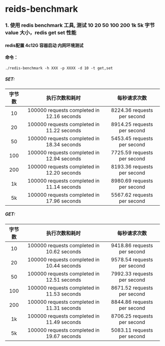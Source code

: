 # reids-benchmark 

### 1. 使用 redis benchmark 工具, 测试 10 20 50 100 200 1k 5k 字节 value 大小，redis get set 性能

#### redis配置  4c12G 容器启动  内网环境测试 

#### 命令：
    ./redis-benchmark -h XXX -p XXXX -d 10 -t get,set 

##### SET:

| 字节数 | 执行次数和耗时|每秒请求次数|  
|:--:|:--:|:--:|
|10|100000 requests completed in 12.16 seconds|8224.36 requests per second|
|20|100000 requests completed in 11.22 seconds|8914.25 requests per second|
|50|100000 requests completed in 18.34 seconds|5453.45 requests per second|
|100|100000 requests completed in 12.94 seconds|7725.59 requests per second|
|200|100000 requests completed in 12.20 seconds|8193.36 requests per second|
|1k|100000 requests completed in 11.14 seconds|8980.69 requests per second|
|5k|100000 requests completed in 17.96 seconds| 5567.62 requests per second|


##### GET:

| 字节数 | 执行次数和耗时|每秒请求次数|  
|:--:|:--:|:--:|
|10|100000 requests completed in 10.62 seconds|9418.86 requests per second|
|20|100000 requests completed in 10.44 seconds|9578.54 requests per second|
|50|100000 requests completed in 12.51 seconds|7992.33 requests per second|
|100|100000 requests completed in 11.53 seconds|8671.52 requests per second|
|200|100000 requests completed in 11.31 seconds|8844.86 requests per second|
|1k|100000 requests completed in 11.49 seconds|8706.25 requests per second|
|5k| 100000 requests completed in 19.67 seconds|5083.11 requests per second|


